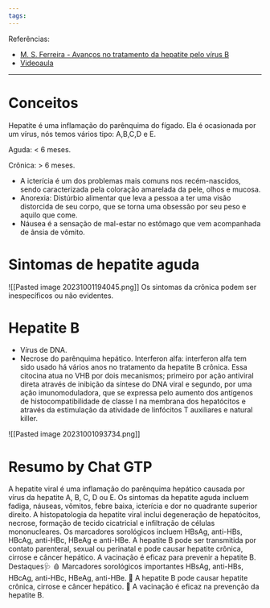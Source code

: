 ```yaml
---
tags:
---
```

Referências: 
* [M. S. Ferreira - Avanços no tratamento da hepatite pelo vírus B](https://click.endnote.com/viewer?doi=10.1590%2Fs0037-86822007000400016&token=WzQwNDM3MjgsIjEwLjE1OTAvczAwMzctODY4MjIwMDcwMDA0MDAwMTYiXQ.LfJHYcElK_LqLxYWGoYzAymGEPM)
* [Videoaula](https://youtu.be/B9j3VuiU-s8?si=vvl3gzuFoUgeSdQX)

---
# Conceitos 
Hepatite é uma inflamação do parênquima do fígado. Ela é ocasionada por um vírus, nós temos vários tipo: A,B,C,D e E. 

Aguda: < 6 meses. 

Crônica: > 6 meses. 

* A icterícia é um dos problemas mais comuns nos recém-nascidos, sendo caracterizada pela coloração amarelada da pele, olhos e mucosa.
* Anorexia: Distúrbio alimentar que leva a pessoa a ter uma visão distorcida de seu corpo, que se torna uma obsessão por seu peso e aquilo que come.
* Náusea é a sensação de mal-estar no estômago que vem acompanhada de ânsia de vômito.
# Sintomas de hepatite aguda
![[Pasted image 20231001194045.png]]
	Os sintomas da crônica podem ser inespecíficos ou não evidentes. 
# Hepatite B
* Vírus de DNA. 
* Necrose do parênquima hepático. 
Interferon alfa: interferon alfa tem sido usado há vários anos no tratamento da hepatite B crônica. Essa citocina atua no VHB por dois mecanismos; primeiro por ação antiviral direta através de inibição da síntese do DNA viral e segundo, por uma ação imunomoduladora, que se expressa pelo aumento dos antígenos de histocompatibilidade de classe I na membrana dos hepatócitos e através da estimulação da atividade de linfócitos T auxiliares e natural killer.

![[Pasted image 20231001093734.png]]

# Resumo by Chat GTP
A hepatite viral é uma inflamação do parênquima hepático causada por vírus da hepatite A, B, C, D ou E. 
Os sintomas da hepatite aguda incluem fadiga, náuseas, vômitos, febre baixa, icterícia e dor no quadrante superior direito.
A histopatologia da hepatite viral inclui degeneração de hepatócitos, necrose, formação de tecido cicatricial e infiltração de células mononucleares.
Os marcadores sorológicos incluem HBsAg, anti-HBs, HBcAg, anti-HBc, HBeAg e anti-HBe.
A hepatite B pode ser transmitida por contato parenteral, sexual ou perinatal e pode causar hepatite crônica, cirrose e câncer hepático.
A vacinação é eficaz para prevenir a hepatite B.
Destaques🩺
🩸 Marcadores sorológicos importantes HBsAg, anti-HBs, HBcAg, anti-HBc, HBeAg, anti-HBe.
🦠 A hepatite B pode causar hepatite crônica, cirrose e câncer hepático.
💉 A vacinação é eficaz na prevenção da hepatite B.


[^1]: 
[^2]: 